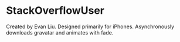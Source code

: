 # StackOverflowUser
Created by Evan Liu.
Designed primarily for iPhones.
Asynchronously downloads gravatar and animates with fade.
